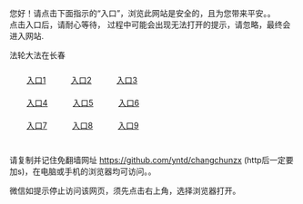 您好！请点击下面指示的“入口”，浏览此网站是安全的，且为您带来平安。。 <br/>
点击入口后，请耐心等待， 过程中可能会出现无法打开的提示，请忽略，最终会进入网站. </br>

法轮大法在长春<br/>
<div style="padding:10px"><a style="margin:20px" target="_blank" href="https://d3ifsz2k9mswtw.cloudfront.net/2Qpsp?mnmtxlc" id="ccLink1" rel="nofollow">入口1</a> <a target="_blank" style="margin:20px" href="https://dcvvfvmg61qy7.cloudfront.net/2Qpsp?lfclxvi" id="ccLink2" rel="nofollow">入口2</a> <a style="margin:20px" target="_blank" href="https://d1uhlaxw2ye3kj.cloudfront.net/2Qpsp?mrifxnnb" id="ccLink3" rel="nofollow">入口3</a></div>

<div style="padding:10px" ><a style="margin:20px" target="_blank" href="https://d3ifsz2k9mswtw.cloudfront.net/2Qpsp?mnmtxlc" id="ccLink4" rel="nofollow">入口4</a> <a style="margin:20px" href="https://dcvvfvmg61qy7.cloudfront.net/2Qpsp?lfclxvi" target="_blank" id="ccLink5" rel="nofollow">入口5</a> <a style="margin:20px" href="https://d1uhlaxw2ye3kj.cloudfront.net/2Qpsp?mrifxnnb" target="_blank" id="ccLink6" rel="nofollow">入口6</a></div>

<div style="padding:10px"><a style="margin:20px" target="_blank" href="https://d3ifsz2k9mswtw.cloudfront.net/2Qpsp?mnmtxlc" id="ccLink7" rel="nofollow">入口7</a> <a style="margin:20px" href="https://dcvvfvmg61qy7.cloudfront.net/2Qpsp?lfclxvi" target="_blank" id="ccLink8" rel="nofollow">入口8</a> <a style="margin:20px" target="_blank" href="https://d1uhlaxw2ye3kj.cloudfront.net/2Qpsp?mrifxnnb" id="ccLink9" rel="nofollow">入口9</a></div>

<br/>



请复制并记住免翻墙网址 https://github.com/yntd/changchunzx (http后一定要加s)，在电脑或手机的浏览器均可访问。。<br/>

微信如提示停止访问该网页，须先点击右上角，选择浏览器打开。
